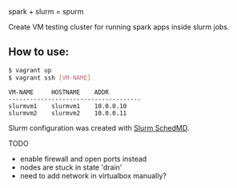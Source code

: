 spark + slurm = spurm

Create VM testing cluster for running spark apps inside slurm jobs.

## How to use:

```bash
$ vagrant up
$ vagrant ssh [VM-NAME]
```

```
VM-NAME     HOSTNAME    ADDR
-------------------------------------
slurmvm1    slurmvm1    10.0.0.10
slurmvm2    slurmvm2    10.0.0.11
```

Slurm configuration was created with [Slurm SchedMD](https://slurm.schedmd.com/configurator.easy.html).


TODO  
- enable firewall and open ports instead
- nodes are stuck in state 'drain'
- need to add network in virtualbox manually?
